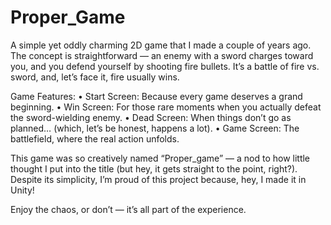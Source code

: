 # Proper_Game

A simple yet oddly charming 2D game that I made a couple of years ago. The concept is straightforward — an enemy with a sword charges toward you, and you defend yourself by shooting fire bullets. It’s a battle of fire vs. sword, and, let’s face it, fire usually wins.

Game Features:
	•	Start Screen: Because every game deserves a grand beginning.
	•	Win Screen: For those rare moments when you actually defeat the sword-wielding enemy.
	•	Dead Screen: When things don’t go as planned… (which, let’s be honest, happens a lot).
	•	Game Screen: The battlefield, where the real action unfolds.

This game was so creatively named “Proper_game” — a nod to how little thought I put into the title (but hey, it gets straight to the point, right?). Despite its simplicity, I’m proud of this project because, hey, I made it in Unity!

Enjoy the chaos, or don’t — it’s all part of the experience.
